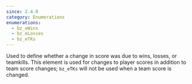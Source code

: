 ```yaml
---
since: 2.4.0
category: Enumerations
enumerations:
  - bz_eWins
  - bz_eLosses
  - bz_eTKs
---
```


Used to define whether a change in score was due to wins, losses, or teamkills. This element is used for changes to player scores in addition to team score changes; `bz_eTKs` will not be used when a team score is changed.
